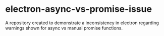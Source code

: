 # electron-async-vs-promise-issue
A repository created to demonstrate a inconsistency in electron regarding warnings shown for async vs manual promise functions.

